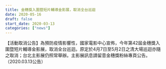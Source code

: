 ```yaml
---
title: 金穗獎入圍暨短片輔導金影展，取消全台巡迴
date: 2020-05-16
draft: false
start_date: 2020-03-13
categories: ["news"]
---
```


【活動取消公告】為預防疫情影響性，國家電影中心宣佈，今年第42屆金穗獎入圍暨短片輔導金影展，取消全台巡迴。原定於4月7日至5月2日之清大場巡迴亦隨之取消；台北主影展仍照常舉辦。主影展訊息請留意金穗獎粉絲專頁公告。（2020.03.13公告）